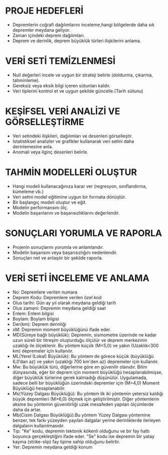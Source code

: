 # PROJE HEDEFLERİ

-	Depremlerin coğrafi dağılımlarını inceleme,hangi bölgelerde daha sık depremler meydana geliyor.
-	Zaman içindeki deprem dağılımları.
-	Deprem ve derinlik, deprem büyüklük türleri ilişkilerini anlama.

# VERİ SETİ TEMİZLENMESİ

-	Null değerleri incele ve uygun bir strateji belirle (doldurma, çıkarma, tahminleme).
-	Gereksiz veya eksik bilgi içeren sütunları kaldır.
-	Veri tiplerini kontrol et ve uygun şekilde güncelle.(Tarih sütunu)

# KEŞİFSEL VERİ ANALİZİ VE GÖRSELLEŞTİRME

-	Veri setindeki ilişkileri, dağılımları ve desenleri görselleştir.
-	İstatistiksel analizler ve grafikler kullanarak veri setini daha derinlemesine anla.
-	Anomali veya ilginç desenleri belirle.

# TAHMİN MODELLERİ OLUŞTUR

-	Hangi modeli kullanacağınıza karar ver (regresyon, sınıflandırma, kümeleme vb.)
-	Veri setini model eğitimine uygun bir formata dönüştür.
-	Bir başlangıç modeli oluştur ve eğit.
-	Modelin performansını ölç.
-	Modelin başarılarını ve başarısızlıklarını değerlendir.

# SONUÇLARI YORUMLA VE RAPORLA

-	Projenin sonuçlarını yorumla ve anlamlandır.
-	Modelin başarısını veya başarısızlığını nedenlendir.
-	Sonuçları net ve anlaşılır bir şekilde raporla.


# VERİ SETİ İNCELEME VE ANLAMA
                                                                                                         
-	No: Depremlere verilen numara	
-	Deprem Kodu: Depremlere verilen özel kod
-	Olus tarihi: Gün ay yıl olarak meydana geldiği tarih	
-	Olus zamani: Depremin meydana geldiği saat
-	Enlem: Enlem bilgisi
-	Boylam: Boylam bilgisi	
-	Der(km): Deprem derinliği	
-	xM: Depremin moment büyüklüğünü ifade eder.	
-	MD(Süreye bağlı büyüklük): Depremin, sismometre üzerinde ne kadar uzun süreli bir titreşim oluşturduğu ölçülür ve deprem merkezinin uzaklığı ile ölçeklenir. Bu yöntem küçük (M<5,0) ve yakın (Uzaklık<300 km) depremeler için kullanılır.	
-	ML(Yerel (Lokal) Büyüklük): Bu yöntem de görece küçük (büyüklüğü 6,0’dan az) ve yakın (uzaklığı 700 km'den az) depremeler için kullanılır.	
-	Mw: Bu büyüklük türü, diğerlerine göre en güvenilir olanıdır. Bilim dünyasında, eğer bir deprem için moment büyüklüğü hesaplanabilmişse, diğer büyüklük türlerine gerek kalmadığı düşünülür. Uygulamada, sadece belli bir büyüklüğün üzerindeki depremler için (M>4,0) Moment Büyüklüğü hesaplanabilir.
-	Ms(Yüzey Dalgası Büyüklüğü): Bu yöntem ilk iki yöntemin yetersiz kaldığı büyük depremleri (M>6,0) ölçmek için geliştirilmiştir. Diğer yöntemlerin aksine bu yöntemin güvenilirliği uzak mesafeden yapılan ölçümlerde daha da artar.	
-	Mb(Cisim Dalgası Büyüklüğü):Bu yöntem Yüzey Dalgası yöntemine benzer, tek farkı yüzeyden yayılan dalgalar yerine derinliklerde ilerleyen dalgaların kullanılmasıdır.
-	Tip: "Ke" kodu, depremin tektonik kökenli olduğunu ve bir fay hattı boyunca gerçekleştiğini ifade eder. "Se" kodu ise depremin bir yatay kayma (strike-slip) fay tipine sahip olduğunu belirtir.	
-	Yer: Depremin meydana geldiği konum
